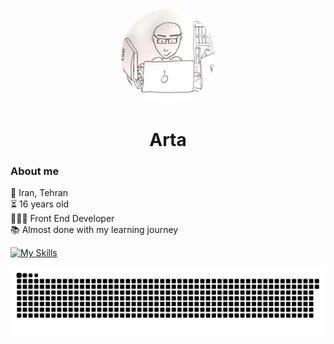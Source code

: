 <div align="center">
  <img src="./assets/pfp.webp" height="150" style="border-radius: 50%;" />
</div>

<h1 align="center">Arta</h1>

<h3 align="left">About me</h3>

<p align="left">
📍 Iran, Tehran
<br>
⏳ 16 years old
<br>
👨🏻‍💻 Front End Developer
<br>
📚 Almost done with my learning journey
</p>


[![My Skills](https://skillicons.dev/icons?i=html,css,bootstrap,tailwind,scss,js,ts,react&perline=4)](https://github.com/M7a1s)

<img src="./assets/snake.svg" />